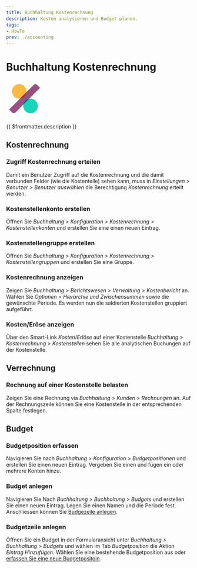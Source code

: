 ```yaml
---
title: Buchhaltung Kostenrechnung
description: Kosten analysieren und Budget planen.
tags:
- HowTo
prev: ./accounting
---
```

# Buchhaltung Kostenrechnung
![icons_odoo_account_accountant](attachments/icons_odoo_account_accountant.png)

{{ $frontmatter.description }}

## Kostenrechnung

### Zugriff Kostenrechnung erteilen

Damit ein Benutzer Zugriff auf die Kostenrechnung und die damit verbunden Felder (wie die Kostentelle) sehen kann, muss in *Einstellungen > Benutzer > Benutzer auswählen* die Berechtigung *Kostenrechnung* erteilt werden.

### Kostenstellenkonto erstellen

Öffnen Sie *Buchhaltung > Konfiguration > Kostenrechnung > Kostenstellenkonten* und erstellen Sie eine einen neuen Eintrag.

### Kostenstellengruppe erstellen

Öffnen Sie *Buchhaltung > Konfiguration > Kostenrechnung > Kostenstellengruppen* und erstellen Sie eine Gruppe.

### Kostenrechnung anzeigen

Zeigen Sie *Buchhaltung > Berichtswesen > Verwaltung > Kostenbericht* an. Wählen Sie *Optionen > Hierarchie und Zwischensummen*  sowie die gewünschte Periode. Es werden nun die saldierten Kostenstellen gruppiert aufgeführt.

### Kosten/Eröse anzeigen

Über den Smart-Link *Kosten/Erlöse* auf einer Kostenstelle *Buchhaltung > Kostenrechnung > Kostenstellen* sehen Sie alle analytischen Buchungen auf der Kostenstelle.

## Verrechnung

### Rechnung auf einer Kostenstelle belasten

Zeigen Sie eine Rechnung via *Buchhaltung > Kunden > Rechnungen* an. Auf der Rechnungszeile können Sie eine Kostenstelle in der entsprechenden Spalte festlegen.

## Budget

### Budgetposition erfassen

Navigieren Sie nach *Buchhaltung > Konfiguration > Budgetpositionen* und erstellen Sie einen neuen Eintrag. Vergeben Sie einen und fügen ein oder mehrere Konten hinzu.

### Budget anlegen

Navigieren Sie Nach *Buchhaltung > Buchhaltung > Budgets* und erstellen Sie einen neuen Eintrag. Legen Sie einen Namen und die Periode fest. Anschliessen können Sie [Budgezeile anlegen](#Budgezeile%20anlegen).

### Budgetzeile anlegen

Öffnen Sie ein Budget in der Formularansicht unter *Buchhaltung > Buchhaltung > Budgets* und wählen im Tab *Budgetposition* die Aktion *Eintrag Hinzufügen*. Wählen Sie eine bestehende Budgetposition aus oder [erfassen Sie eine neue Budgetpositoin](#Budgeposition%20erfassen).
